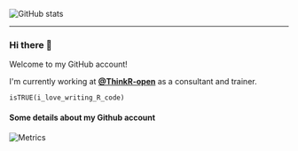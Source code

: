![GitHub stats](https://github-readme-stats.vercel.app/api?username=arthurData&count_private=true&theme=buefy&border_radius=30)

---

### Hi there 👋

Welcome to my GitHub account!

I'm currently working at **[@ThinkR-open](https://github.com/ThinkR-open)** as a consultant and trainer.

`isTRUE(i_love_writing_R_code)`



#### Some details about my Github account

![Metrics](https://metrics.lecoq.io/arthurData?template=classic&languages=1&isocalendar=1&activity=1&notable=1&lines=1&followup=1&isocalendar.duration=half-year&languages.limit=8&languages.sections=most-used&languages.colors=github&languages.threshold=0%25&languages.indepth=false&languages.analysis.timeout=15&languages.categories=markup%2C%20programming&languages.recent.categories=markup%2C%20programming&languages.recent.load=300&languages.recent.days=14&followup.sections=repositories&activity.limit=5&activity.load=300&activity.days=14&activity.filter=all&activity.visibility=all&activity.timestamps=false&notable.from=organization&notable.repositories=false&config.timezone=Europe%2FParis)
